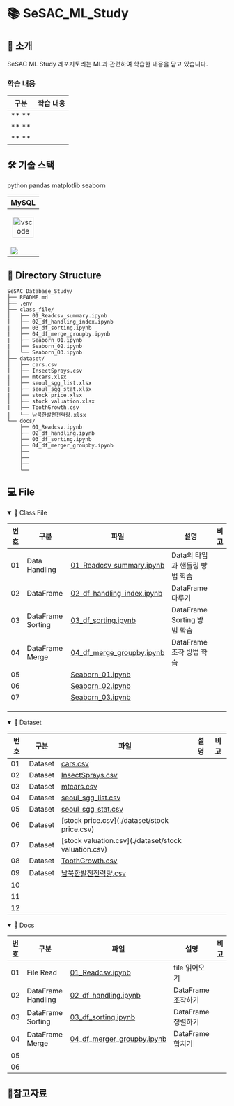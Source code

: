 # 📚 SeSAC_ML_Study

## 📖 소개

SeSAC ML Study 레포지토리는 ML과 관련하여 학습한 내용을 담고 있습니다.  


### 학습 내용

|구분|학습 내용|
|--|--|
|** **||
|** **||
|** **||

## 🛠️ 기술 스택
python
pandas
matplotlib
seaborn

|<center>MySQL</center>|
|--|
|<p align="center"><img alt="vscode" src="./icons/MySQL-Dark.svg" width="48"></p>| 
|<img src="https://img.shields.io/badge/mysql-4479A1.svg?style=for-the-badge&logo=mysql&logoColor=white">|

## 📂 Directory Structure

```plaintext
SeSAC_Database_Study/
├── README.md 
├── .env
├── class_file/
│   ├── 01_Readcsv_summary.ipynb
|   ├── 02_df_handling_index.ipynb
|   ├── 03_df_sorting.ipynb
|   ├── 04_df_merge_groupby.ipynb
|   ├── Seaborn_01.ipynb
|   ├── Seaborn_02.ipynb
│   └── Seaborn_03.ipynb
├── dataset/
│   ├── cars.csv
|   ├── InsectSprays.csv
|   ├── mtcars.xlsx
│   ├── seoul_sgg_list.xlsx
|   ├── seoul_sgg_stat.xlsx
|   ├── stock price.xlsx
│   ├── stock valuation.xlsx
|   ├── ToothGrowth.csv
│   └── 남북한발전전력량.xlsx
└── docs/
    ├── 01_Readcsv.ipynb
    ├── 02_df_handling.ipynb
    ├── 03_df_sorting.ipynb
    ├── 04_df_merger_groupby.ipynb
    ├── 
    ├──
    ├──   
    └── 

```

## 💻 File

<details open>
<summary>📝 Class File </summary>

|번호|구분|파일|설명|비고|
|--|--|--|--|--|
|01|Data Handling|[01_Readcsv_summary.ipynb](./class_file/01_Readcsv_summary.ipynb)|Data의 타입과 핸들링 방법 학습||
|02|DataFrame|[02_df_handling_index.ipynb](./class_file/02_df_handling_index.ipynb)|DataFrame 다루기||
|03|DataFrame Sorting|[03_df_sorting.ipynb](./class_file/03_df_sorting.ipynb)|DataFrame Sorting 방법 학습||
|04|DataFrame Merge|[04_df_merge_groupby.ipynb](./class_file/04_df_merge_groupby.ipynb)|DataFrame 조작 방법 학습||
|05||[Seaborn_01.ipynb](./class_file/Seaborn_01.ipynb)|||
|06||[Seaborn_02.ipynb](./class_file/Seaborn_02.ipynb)|||
|07||[Seaborn_03.ipynb](./class_file/Seaborn_03.ipynb)|||
||||||
||||||
||||||

</details>

<details open>
<summary>💾 Dataset </summary>

|번호|구분|파일|설명|비고|
|--|--|--|--|--|
|01|Dataset|[cars.csv](./dataset/cars.csv)|||
|02|Dataset|[InsectSprays.csv](./dataset/InsectSprays.csv)|||
|03|Dataset|[mtcars.csv](./dataset/mtcars.csv)|||
|04|Dataset|[seoul_sgg_list.csv](./dataset/seoul_sgg_list.csv)|||
|05|Dataset|[seoul_sgg_stat.csv](./dataset/seoul_sgg_stat.csv)|||
|06|Dataset|[stock price.csv](./dataset/stock price.csv)|||
|07|Dataset|[stock valuation.csv](./dataset/stock valuation.csv)|||
|08|Dataset|[ToothGrowth.csv](./dataset/ToothGrowth.csv)|||
|09|Dataset|[남북한발전전력량.csv](./dataset/남북한발전전력량.csv)|||
|10|||||
|11|||||
|12|||||

</details>

<details open>
<summary>📄 Docs </summary>

|번호|구분|파일|설명|비고|
|--|--|--|--|--|
|01|File Read|[01_Readcsv.ipynb](./docs/01_Readcsv.ipynb)|file 읽어오기||
|02|DataFrame Handling|[02_df_handling.ipynb](./docs/02_df_handling.ipynb)|DataFrame 조작하기||
|03|DataFrame Sorting|[03_df_sorting.ipynb](./docs/03_df_sorting.ipynb)|DataFrame 정렬하기||
|04|DataFrame Merge|[04_df_merger_groupby.ipynb](./docs/04_df_merger_groupby.ipynb)|DataFrame 합치기||
|05|||||
|06|||||

</details>

## 📝참고자료
